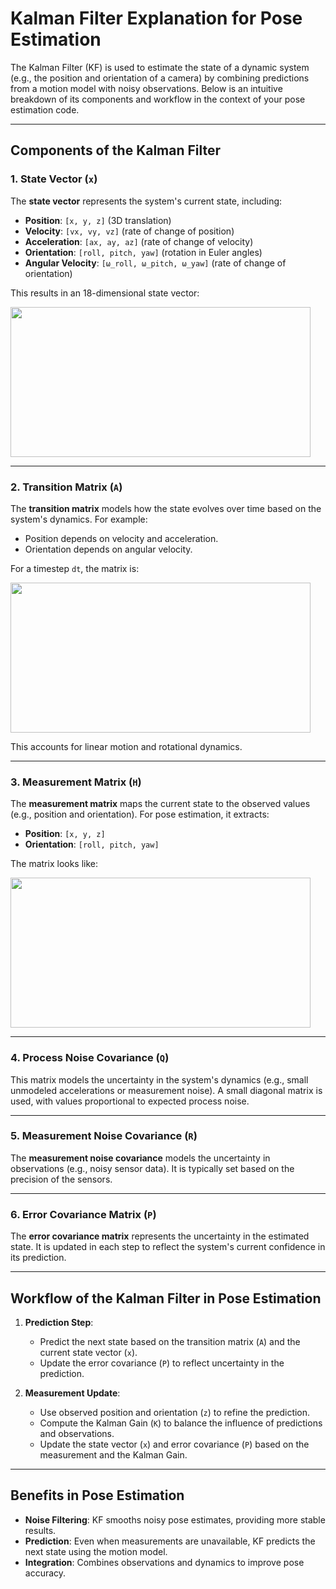 # Kalman Filter Explanation for Pose Estimation

The Kalman Filter (KF) is used to estimate the state of a dynamic system (e.g., the position and orientation of a camera) by combining predictions from a motion model with noisy observations. Below is an intuitive breakdown of its components and workflow in the context of your pose estimation code.

---

## Components of the Kalman Filter

### 1. State Vector (`x`)

The **state vector** represents the system's current state, including:

- **Position**: `[x, y, z]` (3D translation)
- **Velocity**: `[vx, vy, vz]` (rate of change of position)
- **Acceleration**: `[ax, ay, az]` (rate of change of velocity)
- **Orientation**: `[roll, pitch, yaw]` (rotation in Euler angles)
- **Angular Velocity**: `[ω_roll, ω_pitch, ω_yaw]` (rate of change of orientation)

This results in an 18-dimensional state vector:

<img src="./img/20241121_KF_X.png" width="480" height="240">

---

### 2. **Transition Matrix (`A`)**
The **transition matrix** models how the state evolves over time based on the system's dynamics. For example:

- Position depends on velocity and acceleration.
- Orientation depends on angular velocity.

For a timestep `dt`, the matrix is:

<img src="RUUN_GLUE/Study/img/20241121_KF_A.png" width="480" height="240">



This accounts for linear motion and rotational dynamics.

---

### 3. **Measurement Matrix (`H`)**
The **measurement matrix** maps the current state to the observed values (e.g., position and orientation). For pose estimation, it extracts:

- **Position**: `[x, y, z]`
- **Orientation**: `[roll, pitch, yaw]`

The matrix looks like:

<img src="RUUN_GLUE/Study/img/20241121_KF_H.png" width="480" height="240">


---

### 4. **Process Noise Covariance (`Q`)**
This matrix models the uncertainty in the system's dynamics (e.g., small unmodeled accelerations or measurement noise). A small diagonal matrix is used, with values proportional to expected process noise.

---

### 5. **Measurement Noise Covariance (`R`)**
The **measurement noise covariance** models the uncertainty in observations (e.g., noisy sensor data). It is typically set based on the precision of the sensors.

---

### 6. **Error Covariance Matrix (`P`)**
The **error covariance matrix** represents the uncertainty in the estimated state. It is updated in each step to reflect the system's current confidence in its prediction.

---

## Workflow of the Kalman Filter in Pose Estimation

1. **Prediction Step**:
   - Predict the next state based on the transition matrix (`A`) and the current state vector (`x`).
   - Update the error covariance (`P`) to reflect uncertainty in the prediction.

2. **Measurement Update**:
   - Use observed position and orientation (`z`) to refine the prediction.
   - Compute the Kalman Gain (`K`) to balance the influence of predictions and observations.
   - Update the state vector (`x`) and error covariance (`P`) based on the measurement and the Kalman Gain.

---

## Benefits in Pose Estimation

- **Noise Filtering**: KF smooths noisy pose estimates, providing more stable results.
- **Prediction**: Even when measurements are unavailable, KF predicts the next state using the motion model.
- **Integration**: Combines observations and dynamics to improve pose accuracy.




